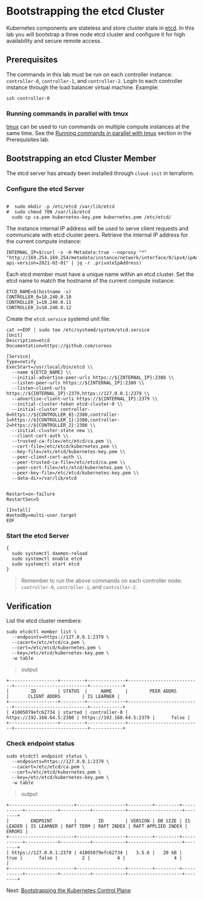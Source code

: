 # Bootstrapping the etcd Cluster

Kubernetes components are stateless and store cluster state in [etcd](https://github.com/etcd-io/etcd). In this lab you will bootstrap a three node etcd cluster and configure it for high availability and secure remote access.

## Prerequisites

The commands in this lab must be run on each controller instance: `controller-0`, `controller-1`, and `controller-2`. Login to each controller instance through the load balancer virtual machine. Example:

```
ssh controller-0
```

### Running commands in parallel with tmux

[tmux](https://github.com/tmux/tmux/wiki) can be used to run commands on multiple compute instances at the same time. See the [Running commands in parallel with tmux](01-prerequisites.md#running-commands-in-parallel-with-tmux) section in the Prerequisites lab.

## Bootstrapping an etcd Cluster Member

The etcd server has already been installed through `cloud-init` in terraform.


### Configure the etcd Server

```shell

#  sudo mkdir -p /etc/etcd /var/lib/etcd
#  sudo chmod 700 /var/lib/etcd
  sudo cp ca.pem kubernetes-key.pem kubernetes.pem /etc/etcd/
```

The instance internal IP address will be used to serve client requests and communicate with etcd cluster peers. Retrieve the internal IP address for the current compute instance:

```shell
INTERNAL_IP=$(curl -s -H Metadata:true --noproxy "*" "http://169.254.169.254/metadata/instance/network/interface/0/ipv4/ipAddress/0?api-version=2021-02-01" | jq -r .privateIpAddress)
```

Each etcd member must have a unique name within an etcd cluster. Set the etcd name to match the hostname of the current compute instance:

```shell
ETCD_NAME=$(hostname -s)
CONTROLLER_0=10.240.0.10
CONTROLLER_1=10.240.0.11
CONTROLLER_2=10.240.0.12
```

Create the `etcd.service` systemd unit file:

```shell
cat <<EOF | sudo tee /etc/systemd/system/etcd.service
[Unit]
Description=etcd
Documentation=https://github.com/coreos

[Service]
Type=notify
ExecStart=/usr/local/bin/etcd \\
  --name ${ETCD_NAME} \\
  --initial-advertise-peer-urls https://${INTERNAL_IP}:2380 \\
  --listen-peer-urls https://${INTERNAL_IP}:2380 \\
  --listen-client-urls https://${INTERNAL_IP}:2379,https://127.0.0.1:2379 \\
  --advertise-client-urls https://${INTERNAL_IP}:2379 \\
  --initial-cluster-token etcd-cluster-0 \\
  --initial-cluster controller-0=https://${CONTROLLER_0}:2380,controller-1=https://${CONTROLLER_1}:2380,controller-2=https://${CONTROLLER_2}:2380 \\
  --initial-cluster-state new \\
  --client-cert-auth \\
  --trusted-ca-file=/etc/etcd/ca.pem \\
  --cert-file=/etc/etcd/kubernetes.pem \\
  --key-file=/etc/etcd/kubernetes-key.pem \\
  --peer-client-cert-auth \\
  --peer-trusted-ca-file=/etc/etcd/ca.pem \\
  --peer-cert-file=/etc/etcd/kubernetes.pem \\
  --peer-key-file=/etc/etcd/kubernetes-key.pem \\
  --data-dir=/var/lib/etcd
  
  
Restart=on-failure
RestartSec=5

[Install]
WantedBy=multi-user.target
EOF
```

### Start the etcd Server

```shell
{
  sudo systemctl daemon-reload
  sudo systemctl enable etcd
  sudo systemctl start etcd
}

```

> Remember to run the above commands on each controller node: `controller-0`, `controller-1`, and `controller-2`.

## Verification

List the etcd cluster members:

```
sudo etcdctl member list \
  --endpoints=https://127.0.0.1:2379 \
  --cacert=/etc/etcd/ca.pem \
  --cert=/etc/etcd/kubernetes.pem \
  --key=/etc/etcd/kubernetes-key.pem \
  -w table
```

> output

```
+------------------+---------+--------------+---------------------------+---------------------------+------------+
|        ID        | STATUS  |     NAME     |        PEER ADDRS         |       CLIENT ADDRS        | IS LEARNER |
+------------------+---------+--------------+---------------------------+---------------------------+------------+
| 41005079efc62734 | started | controller-0 | https://192.168.64.5:2380 | https://192.168.64.5:2379 |      false |
+------------------+---------+--------------+---------------------------+---------------------------+------------+
```

### Check endpoint status
```shell
sudo etcdctl endpoint status \
  --endpoints=https://127.0.0.1:2379 \
  --cacert=/etc/etcd/ca.pem \
  --cert=/etc/etcd/kubernetes.pem \
  --key=/etc/etcd/kubernetes-key.pem \
  -w table
```

> output

```
+------------------------+------------------+---------+---------+-----------+------------+-----------+------------+--------------------+--------+
|        ENDPOINT        |        ID        | VERSION | DB SIZE | IS LEADER | IS LEARNER | RAFT TERM | RAFT INDEX | RAFT APPLIED INDEX | ERRORS |
+------------------------+------------------+---------+---------+-----------+------------+-----------+------------+--------------------+--------+
| https://127.0.0.1:2379 | 41005079efc62734 |   3.5.6 |   20 kB |      true |      false |         2 |          4 |                  4 |        |
+------------------------+------------------+---------+---------+-----------+------------+-----------+------------+--------------------+--------+
```

Next: [Bootstrapping the Kubernetes Control Plane](08-bootstrapping-kubernetes-controllers.md)
